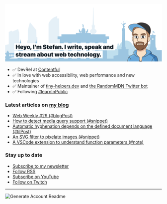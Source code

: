<img alt="Heyo, I'm Stefan. I write and speak about web technology." src="https://raw.githubusercontent.com/stefanjudis/stefanjudis/main/screenshot.png">

- ✅ DevRel at [Contentful](https://www.contentful.com)
- ✅ In love with web accessibility, web performance and new technologies
- ✅ Maintainer of [tiny-helpers.dev](https://tiny-helpers.dev) and [the RandomMDN Twitter bot](https://twitter.com/randomMDN)
- ✅ Following [#learnInPublic](https://www.stefanjudis.com/today-i-learned/)
### Latest articles on [my blog](https://www.stefanjudis.com)

<!-- BLOG-POST-LIST:START -->
- [Web Weekly #29 (#blogPost)](https://www.stefanjudis.com/blog/web-weekly-29/)
- [How to detect media query support (#snippet)](https://www.stefanjudis.com/snippets/how-to-detect-media-query-support/)
- [Automatic hyphenation depends on the defined document language (#tilPost)](https://www.stefanjudis.com/today-i-learned/automatic-hyphenation-depends-on-the-defined-document-language/)
- [An SVG filter to pixelate images (#snippet)](https://www.stefanjudis.com/snippets/an-svg-filter-to-pixelate-images/)
- [A VSCode extension to understand function parameters (#note)](https://www.stefanjudis.com/notes/a-vscode-extension-to-understand-function-parameters/)
<!-- BLOG-POST-LIST:END -->

### Stay up to date

- [Subscribe to my newsletter](https://www.stefanjudis.com/newsletter/)
- [Follow RSS](https://www.stefanjudis.com/feeds/)
- [Subscribe on YouTube](https://youtube.com/c/stefanjudis)
- [Follow on Twitch](https://www.twitch.tv/stefanjudis)

---

![Generate Account Readme](https://github.com/stefanjudis/stefanjudis/workflows/Generate%20Account%20Readme/badge.svg)
